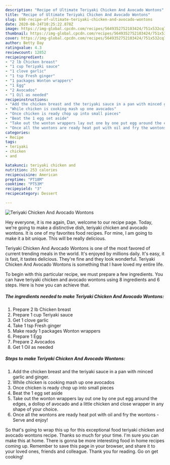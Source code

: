 ```yaml
---
description: "Recipe of Ultimate Teriyaki Chicken And Avocado Wontons"
title: "Recipe of Ultimate Teriyaki Chicken And Avocado Wontons"
slug: 698-recipe-of-ultimate-teriyaki-chicken-and-avocado-wontons
date: 2020-08-24T10:25:22.878Z
image: https://img-global.cpcdn.com/recipes/5649352752103424/751x532cq70/teriyaki-chicken-and-avocado-wontons-recipe-main-photo.jpg
thumbnail: https://img-global.cpcdn.com/recipes/5649352752103424/751x532cq70/teriyaki-chicken-and-avocado-wontons-recipe-main-photo.jpg
cover: https://img-global.cpcdn.com/recipes/5649352752103424/751x532cq70/teriyaki-chicken-and-avocado-wontons-recipe-main-photo.jpg
author: Betty Day
ratingvalue: 4.3
reviewcount: 12852
recipeingredient:
- "2 lb Chicken breast"
- "1 cup Teriyaki sauce"
- "1 clove garlic"
- "1 tsp Fresh ginger"
- "1 packages Wonton wrappers"
- "1 Egg"
- "2 Avocados"
- "1 Oil as needed"
recipeinstructions:
- "Add the chicken breast and the teriyaki sauce in a pan with minced garlic and ginger."
- "While chicken is cooking mash up one avocados"
- "Once chicken is ready chop up into small pieces"
- "Beat the 1 egg set aside"
- "Take out the wonton wrappers lay out one by one put egg around the edges, a dollop of avocado and a little chicken and close wrapper in any shape of your choice."
- "Once all the wontons are ready heat pot with oil and fry the wontons  Serve and enjoy!"
categories:
- Recipe
tags:
- teriyaki
- chicken
- and

katakunci: teriyaki chicken and 
nutrition: 253 calories
recipecuisine: American
preptime: "PT18M"
cooktime: "PT53M"
recipeyield: "3"
recipecategory: Dessert

---
```



![Teriyaki Chicken And Avocado Wontons](https://img-global.cpcdn.com/recipes/5649352752103424/751x532cq70/teriyaki-chicken-and-avocado-wontons-recipe-main-photo.jpg)

Hey everyone, it is me again, Dan, welcome to our recipe page. Today, we're going to make a distinctive dish, teriyaki chicken and avocado wontons. It is one of my favorites food recipes. For mine, I am going to make it a bit unique. This will be really delicious.

Teriyaki Chicken And Avocado Wontons is one of the most favored of current trending meals in the world. It's enjoyed by millions daily. It's easy, it is fast, it tastes delicious. They're fine and they look wonderful. Teriyaki Chicken And Avocado Wontons is something that I have loved my entire life.




To begin with this particular recipe, we must prepare a few ingredients. You can have teriyaki chicken and avocado wontons using 8 ingredients and 6 steps. Here is how you can achieve that.

<!--inarticleads1-->

##### The ingredients needed to make Teriyaki Chicken And Avocado Wontons:

1. Prepare 2 lb Chicken breast
1. Prepare 1 cup Teriyaki sauce
1. Get 1 clove garlic
1. Take 1 tsp Fresh ginger
1. Make ready 1 packages Wonton wrappers
1. Prepare 1 Egg
1. Prepare 2 Avocados
1. Get 1 Oil as needed




<!--inarticleads2-->

##### Steps to make Teriyaki Chicken And Avocado Wontons:

1. Add the chicken breast and the teriyaki sauce in a pan with minced garlic and ginger.
1. While chicken is cooking mash up one avocados
1. Once chicken is ready chop up into small pieces
1. Beat the 1 egg set aside
1. Take out the wonton wrappers lay out one by one put egg around the edges, a dollop of avocado and a little chicken and close wrapper in any shape of your choice.
1. Once all the wontons are ready heat pot with oil and fry the wontons  - Serve and enjoy!




So that's going to wrap this up for this exceptional food teriyaki chicken and avocado wontons recipe. Thanks so much for your time. I'm sure you can make this at home. There is gonna be more interesting food in home recipes coming up. Remember to save this page in your browser, and share it to your loved ones, friends and colleague. Thank you for reading. Go on get cooking!
